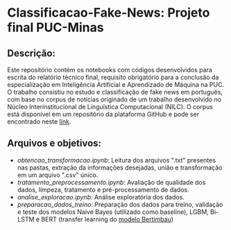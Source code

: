 # Classificacao-Fake-News: Projeto final PUC-Minas

## Descrição:
Este repositório contém os notebooks com códigos desenvolvidos para escrita do relatório técnico final, requisito obrigatório para a conclusão da especialização em Inteligência Artificial
e Aprendizado de Máquina na PUC. O trabalho consistiu no estudo e classificação de fake news em português, com base no corpus de notícias originado de um trabalho desenvolvido no Núcleo Interinstitucional de Linguística
Computacional (NILC). O corpus está disponível em um repositório da plataforma GitHub e pode ser encontrado neste [link](https://github.com/roneysco/Fake.br-Corpus).

## Arquivos e objetivos:
 - *obtencao_transformacao.ipynb*: Leitura dos arquivos ".txt" presentes nas pastas, extração da informações desejadas, união e transformação em um arquivo ".csv" único.
 - *tratamento_preprocessamento.ipynb*: Avaliação de qualidade dos dados, limpeza, tratamento e pré-processamento de dados.
 - *analise_exploracao.ipynb*: Análise exploratória dos dados.
 - *preparacao_dados_treino*: Preparação dos dados para treino, validação e teste dos modelos Naive Bayes (utilizado como baseline), LGBM, Bi-LSTM e BERT (transfer learning do [modelo Bertimbau](https://huggingface.co/neuralmind/bert-base-portuguese-cased))
